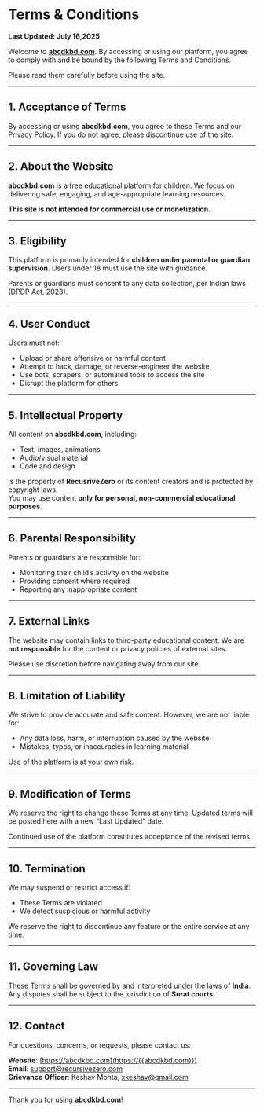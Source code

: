 # Terms & Conditions

**Last Updated: July 16,2025**

Welcome to [**abcdkbd.com**](https://abcdkbd.com). By accessing or using our platform, you agree to comply with and be bound by the following Terms and Conditions.

Please read them carefully before using the site.

---

## 1. Acceptance of Terms

By accessing or using **abcdkbd.com**, you agree to these Terms and our [Privacy Policy](/privacy). If you do not agree, please discontinue use of the site.

---

## 2. About the Website

**abcdkbd.com** is a free educational platform for children. We focus on delivering safe, engaging, and age-appropriate learning resources.

**This site is not intended for commercial use or monetization.**

---

## 3. Eligibility

This platform is primarily intended for **children under parental or guardian supervision**. Users under 18 must use the site with guidance.

Parents or guardians must consent to any data collection, per Indian laws (DPDP Act, 2023).

---

## 4. User Conduct

Users must not:

- Upload or share offensive or harmful content
- Attempt to hack, damage, or reverse-engineer the website
- Use bots, scrapers, or automated tools to access the site
- Disrupt the platform for others

---

## 5. Intellectual Property

All content on **abcdkbd.com**, including:

- Text, images, animations
- Audio/visual material
- Code and design

is the property of **RecusriveZero** or its content creators and is protected by copyright laws.  
You may use content **only for personal, non-commercial educational purposes**.

---

## 6. Parental Responsibility

Parents or guardians are responsible for:

- Monitoring their child’s activity on the website
- Providing consent where required
- Reporting any inappropriate content

---

## 7. External Links

The website may contain links to third-party educational content. We are **not responsible** for the content or privacy policies of external sites.

Please use discretion before navigating away from our site.

---

## 8. Limitation of Liability

We strive to provide accurate and safe content. However, we are not liable for:

- Any data loss, harm, or interruption caused by the website
- Mistakes, typos, or inaccuracies in learning material

Use of the platform is at your own risk.

---

## 9. Modification of Terms

We reserve the right to change these Terms at any time. Updated terms will be posted here with a new “Last Updated” date.

Continued use of the platform constitutes acceptance of the revised terms.

---

## 10. Termination

We may suspend or restrict access if:

- These Terms are violated
- We detect suspicious or harmful activity

We reserve the right to discontinue any feature or the entire service at any time.

---

## 11. Governing Law

These Terms shall be governed by and interpreted under the laws of **India**. Any disputes shall be subject to the jurisdiction of **Surat courts**.

---

## 12. Contact

For questions, concerns, or requests, please contact us:

**Website**: [https://abcdkbd.com](https://{{abcdkbd.com}})  
**Email**: [support@recursivezero.com](mailto:support@recursivezero.com)  
**Grievance Officer**: Keshav Mohta, <xkeshav@gmail.com>

---

Thank you for using **abcdkbd.com**!
